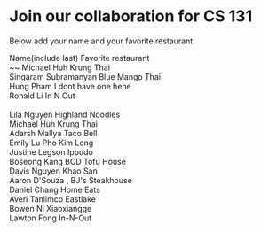 # Join our collaboration for CS 131

Below add your name and your favorite restaurant
<br>

Name(include last)      Favorite restaurant <br>
~~
Michael Huh             Krung Thai<br>
Singaram Subramanyan    Blue Mango Thai <br>
Hung Pham               I dont have one hehe <br>
Ronald Li               In N Out     <br>                                                 
Lila Nguyen             Highland Noodles<br>
Michael Huh             Krung Thai<br>
Adarsh Mallya           Taco Bell<br>
Emily Lu		            Pho Kim Long <br>
Justine Legson		      Ippudo <br>
Boseong Kang		        BCD Tofu House <br>
Davis Nguyen            Khao San<br>
Aaron D'Souza      ,    BJ's Steakhouse <br>
Daniel Chang            Home Eats<br>
Averi Tanlimco          Eastlake<br>
Bowen Ni                Xiaoxiangge<br>
Lawton Fong				      In-N-Out
